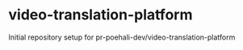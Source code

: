 # video-translation-platform

Initial repository setup for pr-poehali-dev/video-translation-platform
